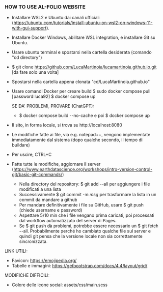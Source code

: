 ### HOW TO USE AL-FOLIO WEBSITE

- Installare WSL2 e Ubuntu dai canali ufficiali (https://ubuntu.com/tutorials/install-ubuntu-on-wsl2-on-windows-11-with-gui-support).
- Installare Docker Windows, abilitare WSL integration, e installare Git su Ubuntu.

- Usare ubuntu terminal e spostarsi nella cartella desiderata (comando "cd directory")
- $ git clone https://github.com/LucaMartinoia/lucamartinoia.github.io.git [da fare solo una volta]
- Spostarsi nella cartella appena clonata "cd/LucaMartinoia.github.io"
- Usare comandi Docker per creare build
  $ sudo docker compose pull [password luca92]
  $ docker compose up

  SE DA' PROBLEMI, PROVARE (ChatGPT):

  - $ docker compose build --no-cache e poi $ docker compose up

- Il sito, in forma locale, si trova su http://localhost:8080
- Le modifiche fatte ai file, via e.g. notepad++, vengono implementate immediatamente dal sistema (dopo qualche secondo, il tempo di buildare)
- Per uscire, CTRL+C

- Fatte tutte le modifiche, aggiornare il server (https://www.earthdatascience.org/workshops/intro-version-control-git/basic-git-commands/)

  - Nella directory del repository: $ git add --all per aggiungere i file modificati a una lista
  - Successivamente $ git commit -m _msg_ per trasformare la lista in un commit da mandare a github
  - Per mandare definitivamente i file su GitHub, usare $ git push (chiede username e password)
  - Aspettare 5/10 min che i file vengano prima caricati, poi processati dal workflow automatizzato del server di Pages.
  - Se $ git push dà problemi, potrebbe essere necessario un $ git fetch --all. Probabilmente perché ho cambiato qualche file sul server e quindi git pensa che la versione locale non sia correttamente sincronizzata.

LINK UTILI:

- Favicon: https://emojipedia.org/
- Tabelle e immagini: https://getbootstrap.com/docs/4.4/layout/grid/

MODIFICHE DIFFICILI:

- Colore delle icone social: assets/css/main.scss
